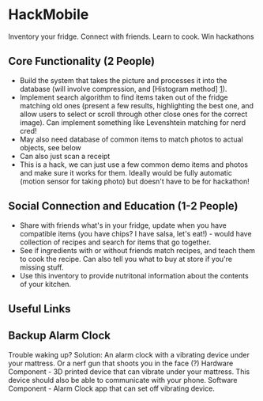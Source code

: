 HackMobile
==========

Inventory your fridge. Connect with friends. Learn to cook. Win hackathons


Core Functionality (2 People)
-----------------------------

- Build the system that takes the picture and processes it into the database (will involve compression, and [Histogram method] [1]). 
- Implement search algorithm to find items taken out of the fridge matching old ones (present a few results, highlighting the best one, and allow users to select or scroll through other close ones for the correct image). Can implement something like Levenshtein matching for nerd cred!
- May also need database of common items to match photos to actual objects, see below
- Can also just scan a receipt
- This is a hack, we can just use a few common demo items and photos and make sure it works for them. Ideally would be fully automatic (motion sensor for taking photo) but doesn't have to be for hackathon!

Social Connection and Education (1-2 People)
--------------------------------------------

- Share with friends what's in your fridge, update when you have compatible items (you have chips? I have salsa, let's eat!) - would have collection of recipes and search for items that go together.
- See if ingredients with or without friends match recipes, and teach them to cook the recipe. Can also tell you what to buy at store if you're missing stuff. 
- Use this inventory to provide nutritonal information about the contents of your kitchen.

Useful Links
------------
[1]: http://stackoverflow.com/questions/843972/image-comparison-fast-algorithm "Histogram method"
[2]: http://stackoverflow.com/questions/6524196/java-get-pixel-array-from-image "Getting pixels from image in Java"

Backup Alarm Clock
------------------

Trouble waking up? Solution: An alarm clock with a vibrating device under your mattress. Or a nerf gun that shoots you in the face (?) Hardware Component - 3D printed device that can vibrate under your mattress. This device should also be able to communicate with your phone. Software Component - Alarm Clock app that can set off vibrating device.
